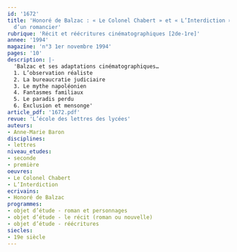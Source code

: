 ```yaml
---
id: '1672'
title: 'Honoré de Balzac : « Le Colonel Chabert » et « L’Interdiction » ou les fantasmes
  d’un romancier'
rubrique: 'Récit et réécritures cinématographiques [2de-1re]'
annee: '1994'
magazine: 'n°3 1er novembre 1994'
pages: '10'
description: |-
  'Balzac et ses adaptations cinématographiques…
  1. L’observation réaliste
  2. La bureaucratie judiciaire
  3. Le mythe napoléonien
  4. Fantasmes familiaux
  5. Le paradis perdu
  6. Exclusion et mensonge'
article_pdf: '1672.pdf'
revue: 'L’école des lettres des lycées'
auteurs:
- Anne-Marie Baron
disciplines:
- lettres
niveau_etudes:
- seconde
- première
oeuvres:
- Le Colonel Chabert
- L’Interdiction
ecrivains:
- Honoré de Balzac
programmes:
- objet d’étude - roman et personnages
- objet d’étude - le récit (roman ou nouvelle)
- objet d’étude - réécritures
siecles:
- 19e siècle
---
```

